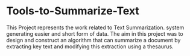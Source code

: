 # Tools-to-Summarize-Text
This Project represents the work related to Text Summarization. system generating easier and short form of data. The aim in this project was to design and construct an algorithm that can summarize a document by extracting key text and modifying this extraction using a thesaurus.
